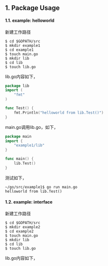## 1. Package Usage

#### 1.1. example: helloworld

新建工作路径

```shell
$ cd $GOPATH/src
$ mkdir example1
$ cd example1
$ touch main.go
$ mkdir lib
$ cd lib
$ touch lib.go
```

lib.go内容如下，

```go
package lib
import (
    "fmt"
)

func Test() {
    fmt.Println("helloworld from lib.Test()")
}
```

main.go调用lib.go，如下，
```go
package main
import {
    "example1/lib"
}

func main() {
    lib.Test()
}
```

测试如下，

```shell
~/go/src/example1$ go run main.go
helloworld from lib.Test()
```



#### 1.2. example: interface 

新建工作路径

```shell
$ cd $GOPATH/src
$ mkdir example2
$ cd example2
$ touch main.go
$ mkdir lib
$ cd lib
$ touch lib.go
```

lib.go内容如下，



